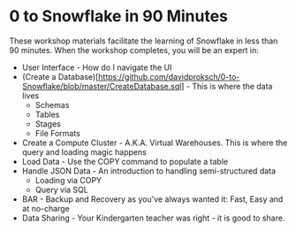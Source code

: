 # 0 to Snowflake in 90 Minutes 

These workshop materials facilitate the learning of Snowflake in less than 90 minutes.  When the workshop completes, you will be an expert in:

* User Interface - How do I navigate the UI
* (Create a Database)[https://github.com/davidproksch/0-to-Snowflake/blob/master/CreateDatabase.sql] - This is where the data lives
  * Schemas
  * Tables
  * Stages
  * File Formats
* Create a Compute Cluster - A.K.A. Virtual Warehouses.  This is where the query and loading magic happens
* Load Data - Use the COPY command to populate a table
* Handle JSON Data - An introduction to handling semi-structured data
  * Loading via COPY
  * Query via SQL
* BAR - Backup and Recovery as you've always wanted it:  Fast, Easy and at no-charge
* Data Sharing - Your Kindergarten teacher was right - it is good to share.
